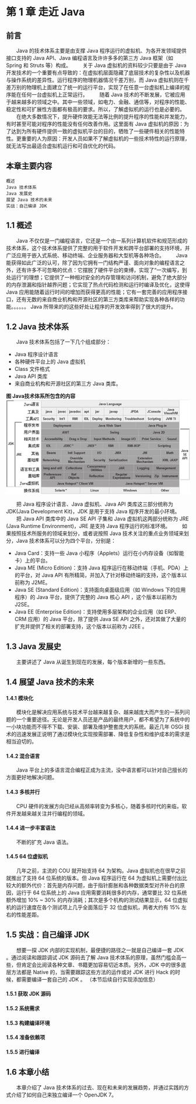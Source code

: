 # 第 1 章 走近 Java

## 前言
　　Java 的技术体系主要是由支撑 Java 程序运行的虚拟机、为各开发领域提供接口支持的 Java API、Java 编程语言及许许多多的第三方 Java 框架（如 Spring 和 Struts 等）构成。
　　关于 Java 虚拟机的资料较少只要是由于 Java 开发技术的一个重要有点导致的：在虚拟机层面隐藏了底层技术的复杂性以及机器与操作系统的差异性。运行程序的物理机器情况千差万别，而 Java 虚拟机则在千差万别的物理机上面建立了统一的运行平台，实现了在任意一台虚拟机上编译的程序能在任何一台虚拟机上正常运行。
　　随着 Java 技术的不断发展，它被应用于越来越多的领域之中。其中一些领域，如电力、金融、通信等，对程序的性能、稳定性和可扩展性方面都有极高的要求。所以，了解虚拟机的运行也是必要的。
　　在绝大多数情况下，提升硬件效能无法等比例的提升程序的性能和并发能力，有时甚至可能对程序的性能没有任何改善作用。这里面有 Java 虚拟机的原因：为了达到为所有硬件提供一致的虚拟机平台的目的，牺牲了一些硬件相关的性能特性。更重要的人为原因：开发人员如果不了解虚拟机的一些技术特性的运行原理，就无法写出最适合虚拟机运行和可自优化的代码。

## 本章主要内容
	概述
	Java 技术体系
	Java 发展史
	展望 Java 技术的未来
	实战：自己编译 JDK

## 1.1 概述
　　Java 不仅仅是一门编程语言，它还是一个由一系列计算机软件和规范形成的技术体系，这个技术体系提供了完整的用于软件开发和跨平台部署的支持环境，并广泛应用于嵌入式系统、移动终端、企业服务器和大型机等各种场合。
　　Java 能获得如此广泛的认可，除了因为它拥有一门结构严谨、面向对象的编程语言之外，还有许多不可忽略的优点：它摆脱了硬件平台的束缚，实现了“一次编写，到处运行”的理想；它提供了一种相对安全的内存管理和访问机制，避免了绝大部分的内存泄漏和指针越界问题；它实现了热点代码检测和运行时编译及优化，这使得 Java 应用能随着运行时间的增加而获得更高的性能；它有一套完善的应用程序接口，还有无数的来自商业机构和开源社区的第三方类库来帮助实现各种各样的功能。。。。。。 Java 所带来的的这些好处让程序的开发效率得到了很大的提升。

## 1.2 Java 技术体系
　　Java 技术体系包括了一下几个组成部分：
* Java 程序设计语言
* 各种硬件平台上的 Java 虚拟机
* Class 文件格式
* Java API 类库
* 来自商业机构和开源社区的第三方 Java 类库。

**图 Java技术体系所包含的内容**
![Java技术体系所包含的内容](image/Java技术体系所包含的内容.jpg)

　　把 Java 程序设计语言、Java 虚拟机、Java API 类库这三部分统称为 JDK(Java Development Kit)，JDK 是用于支持 Java 程序开发的最小环境。
　　把 Java API 类库中的 Java SE API 子集和 Java 虚拟机这两部分统称为 JRE (Java Runtime Environment)，JRE 是支持 Java 程序运行的标准环境。
　　如果按照技术所服务的领域来划分，或者说按照 Java 技术关注的重点业务领域来划分，Java 技术体系可以分为四个平台，分别是：

* Java Card：支持一些 Java 小程序（Applets）运行在小内存设备（如智能卡）上的平台。
* Java ME (Micro Edition)：支持 Java 程序运行在移动终端（手机、PDA）上的平台，对 Java API 有所精简，并加入了针对移动终端的支持，这个版本以前称为 J2ME。
* Java SE (Standard Edition)：支持面向桌面级应用（如 Windows 下的应用程序）的 Java 平台，提供了完整的 Java 核心 API ，这个版本以前称为 J2SE。
* Java EE (Enterprise Edition)：支持使用多层架构的企业应用（如 ERP、CRM 应用）的 Java 平台，除了提供 Java SE API 之外，还对其做了大量的扩充并提供了相关的部署支持，这个版本以前称为 J2EE 。

## 1.3 Java 发展史
　　主要讲述了 Java 从诞生到现在的发展，每个版本新增的一些东西。

## 1.4 展望 Java 技术的未来

#### 1.4.1 模块化
　　模块化是解决应用系统与技术平台越来越复杂、越来越庞大而产生的一系列问题的一个重要途径。无论是开发人员还是产品的最终用户，都不希望为了系统中的一小块功能而不得不下载、安装、部署及维护整套庞大的系统。最近几年 OSGi 技术的迅速发展正说明了通过模块化实现按需部署、降低复杂性和维护成本的需求是相当迫切的。

#### 1.4.2 混合语言
　　Java 平台上的多语言混合编程正成为主流，没中语言都可以针对自己擅长的方面更好地解决问题。

#### 1.4.3 多核并行
　　CPU 硬件的发展方向已经从高频率转变为多核心，随着多核时代的来临，软件开发越来越关注并行编程的领域。

#### 1.4.4 进一步丰富语法
　　不断的扩充 Java 语法。

#### 1.4.5 64 位虚拟机
　　几年之前，主流的 COU 就开始支持 64 为架构。Java 虚拟机也在很早之前就推出了支持 64 位系统的版本。但 Java 程序运行在 64 为虚拟机上需要付出比较大的额外代价：首先是内存问题，由于指针膨胀和各种数据类型对齐补白的原因，运行于 64 位系统上的 Java 应用需要消耗很多的内存，通常要比 32 位系统额外增加 10% ~ 30% 的内存消耗；其次是多个机构的测试结果显示，64 位虚拟机的运行速度在各个测试项上几乎全面落后于 32 位虚拟机，两者大约有 15% 左右的性能差距。

## 1.5 实战：自己编译 JDK
　　想要一探 JDK 内部的实现机制，最便捷的路径之一就是自己编译一套 JDK 。通过阅读和跟踪调试 JDK 源码去了解 Java 技术体系的原理，虽然门槛会高一些，但肯定会比阅读各种文章、书籍更加容易切近本质。另外，JDK 中的很多底层方法都是 Native 的，当需要跟踪这些方法的运作或对 JDK 进行 Hack 的时候，都需要编译一套自己的 JDK 。
（本节后续自行实现添加信息）
#### 1.5.1 获取 JDK 源码

#### 1.5.2 系统需求

#### 1.5.3 构建编译环境

#### 1.5.4 准备依赖项

#### 1.5.5 进行编译

## 1.6 本章小结
　　本章介绍了 Java 技术体系的过去、现在和未来的发展趋势，并通过实践的方式介绍了如何自己来独立编译一个 OpenJDK 7。
